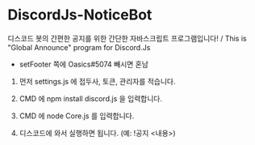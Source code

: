 # DiscordJs-NoticeBot
디스코드 봇의 간편한 공지를 위한 간단한 자바스크립트 프로그램입니다!  / This is "Global Announce" program for Discord.Js
* setFooter 쪽에 Oasics#5074 빼시면 혼남

1. 먼저 settings.js 에 접두사, 토큰, 관리자를 적습니다.

2. CMD 에
npm install discord.js
을 입력합니다.

3. CMD 에
node Core.js
를 입력합니다.

4. 디스코드에 와서 실행하면 됩니다. (예: !공지 <내용>)
